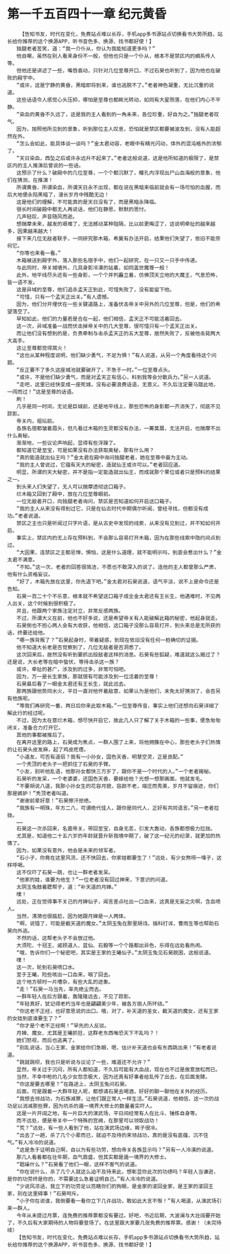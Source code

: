 # 第一千五百四十一章 纪元黄昏
        【告知书友，时代在变化，免费站点难以长存，手机app多书源站点切换看书大势所趋，站长给你推荐的这个换源APP，听书音色多、换源、找书都好使！】
       独腿老者苦笑，道：“我一介仆从，你认为我能知道更多吗？”
       他自嘲，虽然在别人看来身份不一般，但他也只是一个仆从，根本不是禁区内的嫡系传人等。
       但他还是讲述了一些，嘴唇翕动，只针对几位至尊开口，不过石昊也听到了，因为他也在破败的殿宇中。
       “或许，这是宁静的黄昏，黑暗即将到来，谁也逃脱不了。”老者神色凝重，无比沉重的说道。
       这些话语令人感觉心头压抑，哪怕是至尊也都眸光转动，如同有大星殒落，在他们内心不平静。
       “染血的黄昏不久远了，这是我的主人看到的一角未来，各位珍重，好自为之。”独腿老者叹气。
       因为，按照他所见到的景象，听到那位主人叹息，恐怕就是禁区都要被波及到，没有人能超然在外。
       “怎么会如此，能具体谈一谈吗？”金太君动容，老眼中有精光闪动，体外的混沌格外的浓郁了。
       “天日染血，西坠之后或许永远升不起来了。”老者这般说道，这是他所知道的极限了，是禁区内的主人推演后曾说的一些话。
       这预示了什么？破殿中的几位至尊，一个个都沉默了，瞳孔内浮现出尸山血海般的景象，他们在猜测，在推演！
       所谓黄昏，所谓染血，所谓天日永不出现，都在说在黑暗来临前就会有一场可怕的血腥，而后大地便永陷黑暗了，漫长岁月中残酷无边！
       这是他们的理解，不可能真的是天日没有了，而是黑暗永降临。
       很长时间破殿中都无人再说话，他们在静思，默默的思忖。
       几声轻叹，声音随风而逝。
       想揣摩未来，越发的艰难了，无法撼动某种阻隔，比以前更晦涩了，这说明牵扯的越来越多，因果越来越大！
       接下来几位无敌者联手，一同研究那木箱，希冀有办法开启，结果他们失望了，依旧不能奈何它。
       “你等也来看一看。”
       木箱被送到殿宇外，落入那些名宿手中，他们一起研究，在一只又一只手中传递。
       与此同时，帝关城墙外，几具身影冷漠的站着，如同盖世魔尊一般！
       此外，地平线尽头还有一些身影，一个个并列矗立着，仿佛顶天立地的大魔王，气息恐怖，皆一语不发。
       这是异域的至尊，他们追杀孟天正到此，可惜失败了，没有能留下他。
       “可惜，只有一个孟天正出关。”有人遗憾。
       因为，他们分开埋伏在一些关键道路上，准备伏击帝关中另外的几位至尊，但是，他们的希望落空了。
       早知如此，他们的力量若是合在一起，他们相信，孟天正不可能活着回去。
       这一次，异域准备一战而伏击掉帝关中的几大至尊，很可惜只有一个孟天正出关。
       而让他们没有想到的是，负责牵制与击杀孟天正的五大至尊，居然失败了，反被他击毙两大大高手。
       这让至尊都觉得窝火！
       “这也从某种程度说明，他们缺少勇气，不足为惧！”有人说道，从另一个角度看待这个问题。
       “反正要不了多久这座城池就要破开了，不急于一时。”一位至尊点头。
       “或许，不是他们缺少勇气，而是对孟天正有信心，料到我等会分散兵力。”另一人说道。
       “走吧，这里已经快变成一座死城，没有必要浪费话语，无意义。不久后注定要马踏此地，一闯而过！”这是至尊的话语。
       刷！
       几乎是同一时间，无论是巨城前，还是地平线上，那些恐怖的身影都一齐消失了，彻底不见踪影。
       帝关内，祖坛前。
       各族名宿都皱着眉头，但凡看过木箱的生灵都没有办法，一筹莫展，无法开启，也揣摩不出什么奥秘。
       渐渐地，一些议论声响起，显得有些浮躁了。
       都知道它是至宝，可是如果没有办法获取奥秘，那有什么用？
       “真的能造就出仙王吗？”金太君在殿中询问独腿老者，她在至尊中最为主动。
       “我的主人曾说过，它蕴有天大的秘密，造就仙王或许可以。”老者回应道。
       明显，所谓的天大秘密，并不是指一定能造就出仙王，而成就那个果位或者只是预料的结果之一。
       到头来人们失望了，无人可以揣摩透彻这口箱子。
       烂木箱又回到了殿中，放在几位至尊眼前。
       一位无敌者开口，向独腿老者询问，禁区是否知道如何开启这口箱子。
       “我的主人从来没有得到过它，只是在仙古时代中期偶尔听闻，曾经寻找，但都没有成功。”老者说道。
       禁区之主也只是听闻过只字片语，是从古史中发现的线索，从来没有见到过，并不知如何开启。
       事实上，禁区内的无上存在预料到，不会那么容易打开木箱，因为在那些线索中隐约间点到过。
       “大因果，连禁区之主都忌惮，惧怕，这是什么道理，就不能明示吗，到底会惹出什么？”金太君不满意。
       “不知。”这一次，老者的回答很简洁，不愿也不敢深入的说了。连他的主人都曾那么严肃，他有什么资格妄议。
       “好了，木箱先放在这里，你先退下吧。”金太君对石昊说道，语气平淡，说不上是命令还是告知。
       石昊一百二十个不乐意，根本就不希望这口箱子成全金太君还有王长生，他遇难时，不见两人出关，这个时候到很积极了。
       并且，他跟两个家族注定对立，非常反感两族。
       不过，所谓大义在前，他也不好多说，还是希望帝关有人能破解此箱的秘密，他起身就走。
       石昊倒也不担心两人会有大收获，他相信，这口箱子没那么容易打开，到头来总是无所获的话，终要还给他。
       “哪一族背叛了？”石昊起身时，带着疑惑，到现在依旧没有任何一桩确切的证据。
       他不知道大长老是否觉察到了，几位无敌者是否洞悉了。
       这次回来后，居然没有听到要抓出投敌者这样的消息。石昊有些狐疑，难道就这么揭过了？还是说，大长老等在暗中蛰伏，等待击杀这一族？
       或许，牵扯的甚广，涉及到的过多，非常可怕吧。
       因为，万一是长生家族，那就很有可能涉及到一位活着的至尊！
       石昊最后看了一眼金太君还有王长生，就此远去。
       那两族跟他势同水火，平日一直对他怀着敌意，如果认为是他们，未免太好猜测了，会否另有他族呢。
       “等我们再研究一番，两日后你来此取木箱。”一位至尊传音，事实上他们还想向石昊详细了解此行的经过呢。
       不过，因为太在意烂木箱，想尽快开启它，故此几人只了解了关于木箱的一些事，便急匆匆闭关，准备合力打开它。
       其他的事都被推后了。
       在离开这里的路上，石昊成为焦点，一群人围了上来，将他拥簇在中心，那些老头子们热情的让石昊头皮发麻，起了鸡皮疙瘩。
       “小道友，可否有道侣？我有一小孙女，国色天香，明慧空灵，正是良配。”
       一个秃顶的老头子一把抓住了石昊的手臂。
       “小友，别听他乱语，他那孙女都快三万岁了，跟你不是一个时代的人。”一个老者揭秘。
       石昊听的发呆，一个老婆婆，还国色天香，要嫁给他？光想一想那画面，他就发毛。
       “不要胡说八道，我那小孙女生的花容月貌，容颜不老，端庄而秀美，岁月不留痕迹，你们那是嫉妒！”秃顶老者叫道。
       “谢谢前辈好意！”石昊擦汗拒绝。
       “我族有一明珠，年方二八，可谓绝代佳人，跟你是同代人，正好有共同语言。”另一老者拉拢。
       ……
       石昊这一次杀回来，名震帝关，带回至宝，自身无恙，引发大轰动，各族都想极力拉拢。
       尤其是，知道他二十五六岁的年龄就晋升斩我境中期了，破了这一纪元的纪录，就更加的热情了。
       因为，如果没有意外，他会是未来的领军者。
       “石小子，你竟在这里风流，还不快回去，你家娃都要生了！”远处，有少女熬唠一嗓子，这样呼喝。
       这不仅吓了石昊一跳，也让一群老者发呆。
       “他家的娃，谁要为他生？”一位老者没有回过神来，下意识的问道。
       太阴玉兔鼓着腮帮子，道：“补天道的月婵。”
       噗！
       远处，正在觉得事不关己的月婵仙子，闻言差点吐出一口血来，这真是无妄之灾啊，含血喷人。
       当然，清漪也很尴尬，因为她跟月婵是一人两体。
       “啊，说错了，可能是截天道的魔女。”太阴玉兔在那里胡诌，插科打诨，曹雨生等也帮助石昊向外逃。
       不然的话，这帮老头子不会放过他。
       大须陀、十冠王、戚顾道人、蓝仙、石毅等一个个路都出异色，乐得在远处看热闹。
       “哦，告诉你们一个秘密吧，其实是王家的王曦仙子。”太阴玉兔见石昊脱困，这般说道。
       噗！
       这一次，轮到石昊喷口水。
       至于王曦，险些咳出一口血来，咽了回去。
       这个地方顿时一片嘈杂，有些大乱的迹象。
       “走！”石昊一马当先，率先绝尘而去。
       一群年轻人在后方跟着，轰隆隆远去，不见了踪影。
       “年轻真好，犹记得老朽当年也是翩翩美少年，被各方丽人所环绕。”
       “你这老不正经，也好意思说的出口。哦，对了，补天道的圣女，截天道的魔女，还有王家的女娃到底谁要生了？”
       “你才是个老不正经啊！”早先的人反驳。
       月婵、魔女、尤其是王曦抓狂，这群老东西唯恐天下不乱吗？！
       她们怒视，而后也逃离了。
       “别乱说话，当心王家、金家给你们急眼，嗯，估计补天道也会有东西跳出来！”有老者说道。
       “跳就跳呗，我也只是听说与议论了一些，难道还不允许？”
       显然，帝关过于沉闷，所有人都知道，不久后可能有大血战，现在也不过是故意放松而已。
       当然，不幸中枪的几名少女怨念极大，因为还真有好事者给乱传了出去，在后面发酵。
       “你这是要去哪里？”在路途上，太阴玉兔问石昊。
       后面，可是跟着一大群年轻人呢，都想请石昊去喝酒，好好的聊一聊他在关外的经历。
       “我想去领战功，为石族减罪，让他们跟正常人一样生活。”石昊说道，他相信，这一次的战功足以消减那些罪，因为坑杀的遁一境界大修士的数量着实吓人。
       这是一片开阔之地，有一片巨大的演武场，平日间经常有人在比斗、锤炼自身等。
       而不远处，便是帝关中一个特殊的宫阙，在那里可以领取战功！
       “荒？”远处，有一些人看到了他，站在演武场边缘，眸子很冷。
       “出去了一趟，杀了几个小辈而已，就迫不及待的来领战功，真的是没有底蕴，沉不住气。”有人冷冷的说道。
       “这是急于证明自己啊，自以为有些功劳，想向帝关各族显示吗？”另有一人冷漠的说道。
       那几人看着都在壮年期，血气鼎盛，但其实都是遁一境界的大修士。
       “聒噪什么？”石昊看了他们一眼，这样不客气的说道。
       “你在说什么，杀了几个人就这么迫不及待来此，想彰显你此次的功绩吗？年轻人当谦逊，是你的功劳终是你的，不需要这么急着证明自己。”有人冷冷的说道。
       “少说风凉话，我立下的功劳足以亮瞎你们的狗眼，是金家的滚回金家，是王家的滚回王家，别在这里碍事！”石昊呵斥。
       “小子你在说谁，我倒要看一看你立下几许战功，敢如此大言不惭！”有人喝道，从演武场引来一群人。
       今年从未提过月票，连免费的推荐票都没有要过。好吧，书近后期，大波澜与大壮阔要开始了，不久后有大家期待的人物将要登场了。在这里跟大家要几张免费的推荐票。感谢！（未完待续）
       【告知书友，时代在变化，免费站点难以长存，手机app多书源站点切换看书大势所趋，站长给你推荐的这个换源APP，听书音色多、换源、找书都好使！】